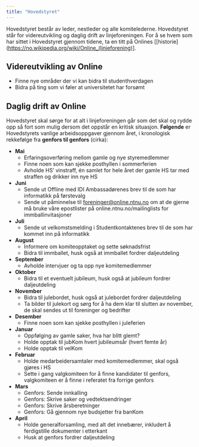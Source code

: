 ```yaml
---
title: "Hovedstyret"
---
```


Hovedstyret består av leder, nestleder og alle komitelederne.
Hovedstyret står for videreutvikling og daglig drift av linjeforeningen.
For å se hvem som har sittet i Hovedstyret gjennom tidene, ta en titt på
Onlines [[historie](https://no.wikipedia.org/wiki/Online_(linjeforening)].

Videreutvikling av Online
-------------------------

-   Finne nye områder der vi kan bidra til studenthverdagen
-   Bidra på ting som vi føler at universitetet har forsømt

Daglig drift av Online
----------------------

Hovedstyret skal sørge for at alt i linjeforeningen går som det skal og
rydde opp så fort som mulig dersom det oppstår en kritisk situasjon.
**Følgende** er Hovedstyrets vanlige arbeidsoppgaver gjennom året, i
kronologisk rekkefølge fra **genfors til genfors** (cirka):

-   **Mai**
    -   Erfaringsoverføring mellom gamle og nye styremedlemmer
    -   Finne noen som kan sjekke posthyllen i sommerferien
    -   Avholde HS’ vinstraff, én samlet for hele året der gamle HS tar
        med straffen og drikker inn nye HS
-   **Juni**
    -   Sende ut Offline med IDI Ambassadørenes brev til de som har
        informatikk på førstevalg
    -   Sende ut påminnelse til foreninger@online.ntnu.no om at de
        gjerne må bruke våre epostlister på online.ntnu.no/mailinglists
        for immballinvitasjoner
-   **Juli**
    -   Sende ut velkomstsmelding i Studentkontaktenes brev til de som
        har kommet inn på informatikk
-   **August**
    -   Informere om komiteopptaket og sette søknadsfrist
    -   Bidra til immballet, husk også at immballet fordrer
        daljeutdeling
-   **September**
    -   Avholde intervjuer og ta opp nye komitemedlemmer
-   **Oktober**
    -   Bidra til et eventuelt jubileum, husk også at jubileum fordrer
        daljeutdeling
-   **November**
    -   Bidra til julebordet, husk også at julebordet fordrer
        daljeutdeling
    -   Ta bilder til julekort og sørg for å ha dem klar til slutten av
        november, de skal sendes ut til foreninger og bedrifter
-   **Desember**
    -   Finne noen som kan sjekke posthyllen i juleferien
-   **Januar**
    -   Oppfølging av gamle saker, hva har blitt glemt?
    -   Holde opptak til jubKom hvert jubileumsår (hvert femte år)
    -   Holde opptak til velKom
-   **Februar**
    -   Holde medarbeidersamtaler med komitemedlemmer, skal også gjøres
        i HS
    -   Sette i gang valgkomiteen for å finne kandidater til genfors,
        valgkomiteen er å finne i referatet fra forrige genfors
-   **Mars**
    -   Genfors: Sende innkalling
    -   Genfors: Skrive saker og vedtektsendringer
    -   Genfors: Skrive årsberetninger
    -   Genfors: Gå gjennom nye budsjetter fra banKom
-   **April**
    -   Holde generalforsamling, med alt det innebærer, inkludert å
        ferdigstille dokumenter i etterkant
    -   Husk at genfors fordrer daljeutdeling